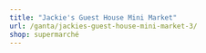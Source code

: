 ```yaml
---
title: "Jackie's Guest House Mini Market"
url: /ganta/jackies-guest-house-mini-market-3/
shop: supermarché
---
```

